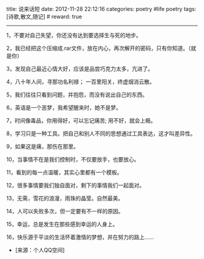title: 说来话短
date: 2012-11-28 22:12:16
categories: poetry #life poetry
tags: [诗歌,散文,随记]  # <!--more-->
reward: true

---

1，不要对自己失望，你还没有达到要选择生与死的地步。

2，我已经把这个压缩成.rar文件，放在内心，再次解开的密码，只有你知道。（就是你）

3，发现自己最近心情大好，应该是品尝巧克力太多，亢进了。

<!--more-->

4，八十年人间，寻那功名利禄；
     一百里阳关，终虚烟消云散。

5，我们往往只看到问题，并抱怨，而没有说出自己的东西。 

6，英语是一个恶梦，我希望醒来时，她不是梦。

7，时间像毒品，你用得好，可以忘记痛苦; 用不好，就会上瘾。

8，学习只是一种工具。把自己和别人不同的思想通过工具表达，这才叫差异性。

9，如果这是痛，那伤在那里。

10，当事情不在是我们控制时，不仅要放手，也要放心。

11，看到的每一点温暖，其实心里都有一个模板。

12，很多事情要我们独自面对，剩下的事情我们一起面对。

13，无需，雪花的浪漫，雨珠的晶莹。自然最美。

14，人可以失败多次，但一定要有不一样的原因。

15，幸运，总是发生在那些感到幸运的人身上。

16，快乐源于平淡的生活怀着激情的梦想，并在努力的路上……


- [来源：个人QQ空间]